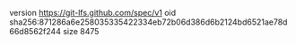 version https://git-lfs.github.com/spec/v1
oid sha256:871286a6e258035335422334eb72b06d386d6b2124bd6521ae78d66d8562f244
size 8475
